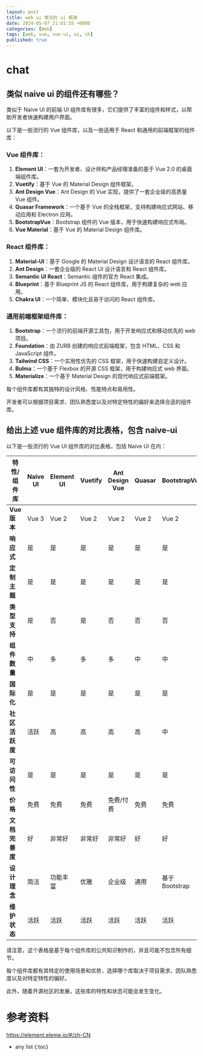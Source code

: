 ```yaml
---
layout: post
title: web ui 常见的 ui 框架
date: 2024-05-07 21:01:55 +0800
categories: [Web]
tags: [web, vue, vue-ui, ui, sh]
published: true
---
```


# chat

## 类似 naive ui 的组件还有哪些？

类似于 Naive UI 的前端 UI 组件库有很多，它们提供了丰富的组件和样式，以帮助开发者快速构建用户界面。

以下是一些流行的 Vue 组件库，以及一些适用于 React 和通用的前端框架的组件库：

### Vue 组件库：
1. **Element UI**：一套为开发者、设计师和产品经理准备的基于 Vue 2.0 的桌面端组件库。
2. **Vuetify**：基于 Vue 的 Material Design 组件框架。
3. **Ant Design Vue**：Ant Design 的 Vue 实现，提供了一套企业级的高质量 Vue 组件。
4. **Quasar Framework**：一个基于 Vue 的全栈框架，支持构建响应式网站、移动应用和 Electron 应用。
5. **BootstrapVue**：Bootstrap 组件的 Vue 版本，用于快速构建响应式布局。
6. **Vue Material**：基于 Vue 的 Material Design 组件库。

### React 组件库：
1. **Material-UI**：基于 Google 的 Material Design 设计语言的 React 组件库。
2. **Ant Design**：一套企业级的 React UI 设计语言和 React 组件库。
3. **Semantic UI React**：Semantic 组件的官方 React 集成。
4. **Blueprint**：基于 Blueprint JS 的 React 组件库，用于构建复杂的 web 应用。
5. **Chakra UI**：一个简单、模块化且易于访问的 React 组件库。

### 通用前端框架组件库：
1. **Bootstrap**：一个流行的前端开源工具包，用于开发响应式和移动优先的 web 项目。
2. **Foundation**：由 ZURB 创建的响应式前端框架，包含 HTML、CSS 和 JavaScript 组件。
3. **Tailwind CSS**：一个实用性优先的 CSS 框架，用于快速构建自定义设计。
4. **Bulma**：一个基于 Flexbox 的开源 CSS 框架，用于构建响应式 web 界面。
5. **Materialize**：一个基于 Material Design 的现代响应式前端框架。

每个组件库都有其独特的设计风格、性能特点和易用性。

开发者可以根据项目需求、团队熟悉度以及对特定特性的偏好来选择合适的组件库。

## 给出上述 vue 组件库的对比表格，包含 naive-ui

以下是一些流行的 Vue UI 组件库的对比表格，包括 Naive UI 在内：

| 特性/组件库      | Naive UI | Element UI | Vuetify | Ant Design Vue | Quasar | BootstrapVue | Vue Material |
|-----------------|----------|------------|---------|----------------|--------|--------------|-------------|
| **Vue 版本**     | Vue 3    | Vue 2      | Vue 2    | Vue 2          | Vue 2  | Vue 2        | Vue 2       |
| **响应式**       | 是       | 是         | 是       | 是             | 是      | 是            | 是          |
| **定制主题**     | 是       | 是         | 是       | 是             | 是      | 是            | 是          |
| **类型支持**     | 是       | 否         | 是       | 否              | 否      | 否            | 是          |
| **组件数量**     | 中       | 多         | 多       | 多             | 中      | 中            | 中          |
| **国际化**       | 是       | 是         | 是       | 是             | 是      | 是            | 是          |
| **社区活跃度**   | 活跃     | 高         | 高       | 高             | 高      | 中            | 中          |
| **可访问性**     | 是       | 是         | 是       | 是             | 是      | 是            | 是          |
| **价格**         | 免费     | 免费       | 免费     | 免费/付费     | 免费    | 免费         | 免费/付费   |
| **文档完善度**   | 好       | 非常好     | 非常好   | 非常好         | 好      | 好            | 好          |
| **设计理念**     | 简洁     | 功能丰富   | 优雅     | 企业级         | 通用    | 基于 Bootstrap | Material Design |
| **维护状态**     | 活跃     | 活跃       | 活跃     | 活跃           | 活跃    | 活跃         | 活跃        |

请注意，这个表格是基于每个组件库的公共知识制作的，并且可能不包含所有细节。

每个组件库都有其特定的使用场景和优势，选择哪个库取决于项目需求、团队熟悉度以及对特定特性的偏好。

此外，随着开源社区的发展，这些库的特性和状态可能会发生变化。

# 参考资料

https://element.eleme.io/#/zh-CN

* any list
{:toc}
 